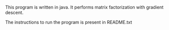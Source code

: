 This program is written in java. It performs matrix factorization with gradient descent.

The instructions to run the program is present in README.txt
